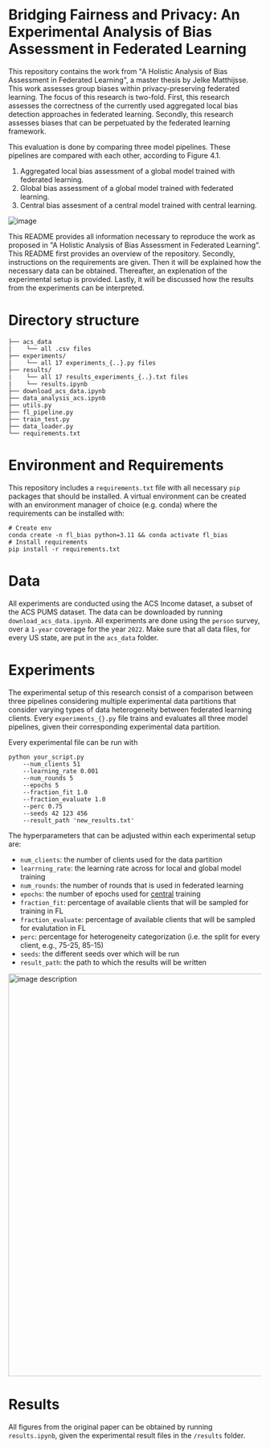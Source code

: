 # Bridging Fairness and Privacy: An Experimental Analysis of Bias Assessment in Federated Learning
This repository contains the work from "A Holistic Analysis of Bias Assessment in Federated Learning", a master thesis by Jelke Matthijsse. This work assesses group biases within privacy-preserving federated learning. The focus of this research is two-fold. First, this research assesses the correctness of the currently used aggregated local bias detection approaches in federated learning. Secondly, this research assesses biases that can be perpetuated by the federated learning framework. 

This evaluation is done by comparing three model pipelines. These pipelines are compared with each other, according to Figure 4.1. 
1. Aggregated local bias assessment of a global model trained with federated learning.
2. Global bias assessment of a global model trained with federated learning.
3. Central bias assesment of a central model trained with central learning.

![image](https://github.com/jelkejm/thesis/assets/77006994/26a1bb6c-310d-4e9a-ac33-aec7abac4ee9)



This README provides all information necessary to reproduce the work as proposed in "A Holistic Analysis of Bias Assessment in Federated Learning". This README first provides an overview of the repository. Secondly, instructions on the requirements are given. Then it will be explained how the necessary data can be obtained. Thereafter, an explenation of the experimental setup is provided. Lastly, it will be discussed how the results from the experiments can be interpreted.

# Directory structure
```
├── acs_data
|    └── all .csv files
├── experiments/
|    └── all 17 experiments_{..}.py files
├── results/
|    └── all 17 results_experiments_{..}.txt files
|    └── results.ipynb
├── download_acs_data.ipynb
├── data_analysis_acs.ipynb
├── utils.py
├── fl_pipeline.py
├── train_test.py
├── data_loader.py
└── requirements.txt
```

# Environment and Requirements
This repository includes a `requirements.txt` file with all necessary `pip` packages that should be installed. A virtual environment can be created with an environment manager of choice (e.g. conda) where the requirements can be installed with:

```
# Create env
conda create -n fl_bias python=3.11 && conda activate fl_bias
# Install requirements
pip install -r requirements.txt
```
# Data
All experiments are conducted using the ACS Income dataset, a subset of the ACS PUMS dataset. The data can be downloaded by running `download_acs_data.ipynb`. All experiments are done using the `person` survey, over a `1-year` coverage for the year `2022`. Make sure that all data files, for every US state, are put in the `acs_data` folder.  

# Experiments
The experimental setup of this research consist of a comparison between three pipelines considering multiple experimental data partitions that consider varying types of data heterogeneity between federated learning clients. Every `experiments_{}.py` file trains and evaluates all three model pipelines, given their corresponding experimental data partition.

Every experimental file can be run with 

```
python your_script.py
    --num_clients 51
    --learning_rate 0.001
    --num_rounds 5
    --epochs 5
    --fraction_fit 1.0
    --fraction_evaluate 1.0
    --perc 0.75 
    --seeds 42 123 456
    --result_path 'new_results.txt'
```

The hyperparameters that can be adjusted within each experimental setup are:
- `num_clients`: the number of clients used for the data partition
- `learrning_rate`: the learning rate across for local and global model training
- `num_rounds`: the number of rounds that is used in federated learning
- `epochs`: the number of epochs used for <ins>central</ins> training
- `fraction_fit`: percentage of available clients that will be sampled for training in FL
- `fraction_evaluate`: percentage of available clients that will be sampled for evalutation in FL
- `perc`: percentage for heterogeneity categorization (i.e. the split for every client, e.g., 75-25, 85-15)
- `seeds`: the different seeds over which will be run
- `result_path`: the path to which the results will be written

<img src="https://github.com/jelkejm/thesis/assets/77006994/e7a25b91-6890-4be9-ae36-1b0d54df4644" width="800" alt="image description">

# Results
All figures from the original paper can be obtained by running `results.ipynb`, given the experimental result files in the `/results` folder.
